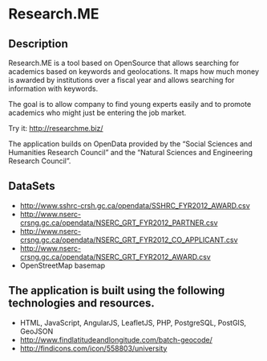 # Research.ME

## Description

Research.ME is a tool based on OpenSource that allows searching for academics based on keywords and geolocations. It maps how much money is awarded by institutions over a fiscal year and allows searching for information with keywords.

The goal is to allow company to find young experts easily and to promote academics who might just be entering the job market.

Try it:  http://researchme.biz/

The application builds on OpenData provided by the “Social Sciences and Humanities Research Council” and the “Natural Sciences and Engineering Research Council”. 

## DataSets

* http://www.sshrc-crsh.gc.ca/opendata/SSHRC_FYR2012_AWARD.csv
* http://www.nserc-crsng.gc.ca/opendata/NSERC_GRT_FYR2012_PARTNER.csv
* http://www.nserc-crsng.gc.ca/opendata/NSERC_GRT_FYR2012_CO_APPLICANT.csv
* http://www.nserc-crsng.gc.ca/opendata/NSERC_GRT_FYR2012_AWARD.csv
* OpenStreetMap basemap

## The application is built using the following technologies and resources.

* HTML, JavaScript, AngularJS, LeafletJS, PHP, PostgreSQL, PostGIS, GeoJSON
* http://www.findlatitudeandlongitude.com/batch-geocode/
* http://findicons.com/icon/558803/university

